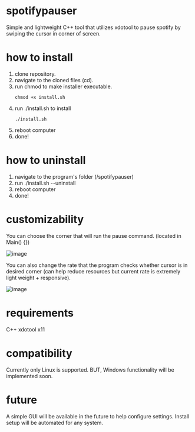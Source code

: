 # spotifypauser
Simple and lightweight C++ tool that utilizes xdotool to pause spotify by swiping the cursor in corner of screen.

# how to install
1. clone repository.
2. navigate to the cloned files (cd).
3. run chmod to make installer executable.
   ```
   chmod +x install.sh
4. run ./install.sh to install
   ```
   ./install.sh
6. reboot computer
7. done!

# how to uninstall
1. navigate to the program's folder (/spotifypauser)
2. run ./install.sh --uninstall
3. reboot computer
4. done!
   
# customizability
You can choose the corner that will run the pause command. (located in Main() {}) 

   ![image](https://github.com/user-attachments/assets/773d2083-578a-4e03-bc6f-51134007a9a0)

You can also change the rate that the program checks whether cursor is in desired corner (can help reduce resources but current rate is extremely light weight + responsive).

   ![image](https://github.com/user-attachments/assets/075c7d1b-c91d-4ed3-bf36-eb661120a50f)

# requirements
C++
xdotool
x11

# compatibility
Currently only Linux is supported. BUT, Windows functionality will be implemented soon.

# future
A simple GUI will be available in the future to help configure settings.
Install setup will be automated for any system.
